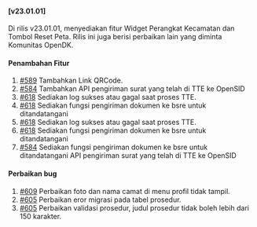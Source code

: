 #### [v23.01.01]

Di rilis v23.01.01, menyediakan fitur Widget Perangkat Kecamatan dan Tombol Reset Peta. Rilis ini juga berisi perbaikan lain yang diminta Komunitas OpenDK.

#### Penambahan Fitur
1. [#589](https://github.com/OpenSID/OpenDK/issues/589) Tambahkan Link QRCode.
2. [#584](https://github.com/OpenSID/OpenDK/issues/584) Tambahkan API pengiriman surat yang telah di TTE ke OpenSID
3. [#618](https://github.com/OpenSID/OpenDK/pull/618) Sediakan log sukses atau gagal saat proses TTE.
4. [#618](https://github.com/OpenSID/OpenDK/pull/618) Sediakan fungsi pengiriman dokumen ke bsre untuk ditandatangani
5. [#618](https://github.com/OpenSID/OpenDK/pull/618) Sediakan log sukses atau gagal saat proses TTE.
6. [#618](https://github.com/OpenSID/OpenDK/pull/618) Sediakan fungsi pengiriman dokumen ke bsre untuk ditandatangani
7. [#584](https://github.com/OpenSID/OpenDK/issues/584) Sediakan fungsi pengiriman dokumen ke bsre untuk ditandatangani API pengiriman surat yang telah di TTE ke OpenSID

#### Perbaikan bug

1. [#609](https://github.com/OpenSID/OpenDK/issues/609) Perbaikan foto dan nama camat di menu profil tidak tampil.
2. [#605](https://github.com/OpenSID/OpenDK/issues/605) Perbaikan eror migrasi pada tabel prosedur.
3. [#605](https://github.com/OpenSID/OpenDK/issues/615) Perbaikan validasi prosedur, judul prosedur tidak boleh lebih dari 150 karakter.
